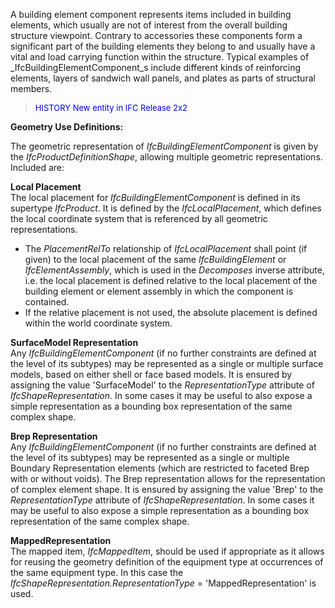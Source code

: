 ﻿A building element component represents items included in building elements, which usually are not of interest from the overall building structure viewpoint. Contrary to accessories these components form a significant part of the building elements they belong to and usually have a vital and load carrying function within the structure. Typical examples of _IfcBuildingElementComponent_s include different kinds of reinforcing elements, layers of sandwich wall panels, and plates as parts of structural members.

> <font color="#0000FF" size="-1"> HISTORY New entity in IFC
		Release 2x2 </font>

**Geometry Use Definitions:**

The geometric representation of _IfcBuildingElementComponent_ is given by the _IfcProductDefinitionShape_, allowing multiple geometric representations. Included are:

**Local Placement**  
The local placement for _IfcBuildingElementComponent_ is defined in its supertype _IfcProduct_. It is defined by the _IfcLocalPlacement_, which defines the local coordinate system that is referenced by all geometric representations.

* The _PlacementRelTo_ relationship of _IfcLocalPlacement_ shall point (if given) to the local placement of the same _IfcBuildingElement_ or _IfcElementAssembly_, which is used in the _Decomposes_ inverse attribute, i.e. the local placement is defined relative to the local placement of the building element or element assembly in which the component is contained. 
* If the relative placement is not used, the absolute placement is defined within the world coordinate system. 

**SurfaceModel Representation**  
Any _IfcBuildingElementComponent_ (if no further constraints are defined at the level of its subtypes) may be represented as a single or multiple surface models, based on either shell or face based models. It is ensured by assigning the value 'SurfaceModel' to the _RepresentationType_ attribute of _IfcShapeRepresentation_. In some cases it may be useful to also expose a simple representation as a bounding box representation of the same complex shape.

**Brep Representation**  
Any _IfcBuildingElementComponent_ (if no further constraints are defined at the level of its subtypes) may be represented as a single or multiple Boundary Representation elements (which are restricted to faceted Brep with or without voids). The Brep representation allows for the representation of complex element shape. It is ensured by assigning the value 'Brep' to the _RepresentationType_ attribute of _IfcShapeRepresentation_. In some cases it may be useful to also expose a simple representation as a bounding box representation of the same complex shape.

**MappedRepresentation**  
The mapped item, _IfcMappedItem_, should be used if appropriate as it allows for reusing the geometry definition of the equipment type at occurrences of the same equipment type. In this case the _IfcShapeRepresentation.RepresentationType_ = 'MappedRepresentation' is used.
